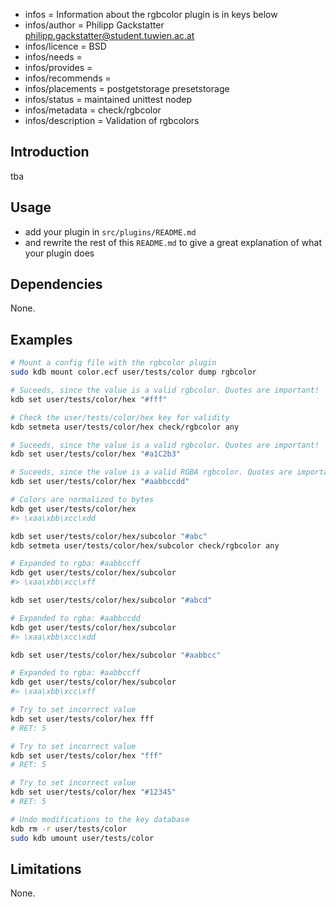- infos = Information about the rgbcolor plugin is in keys below
- infos/author = Philipp Gackstatter <philipp.gackstatter@student.tuwien.ac.at>
- infos/licence = BSD
- infos/needs =
- infos/provides =
- infos/recommends =
- infos/placements = postgetstorage presetstorage
- infos/status = maintained unittest nodep
- infos/metadata = check/rgbcolor
- infos/description = Validation of rgbcolors

## Introduction

tba

## Usage

- add your plugin in `src/plugins/README.md`
- and rewrite the rest of this `README.md` to give a great
  explanation of what your plugin does

## Dependencies

None.

## Examples

```sh
# Mount a config file with the rgbcolor plugin
sudo kdb mount color.ecf user/tests/color dump rgbcolor

# Suceeds, since the value is a valid rgbcolor. Quotes are important!
kdb set user/tests/color/hex "#fff"

# Check the user/tests/color/hex key for validity
kdb setmeta user/tests/color/hex check/rgbcolor any

# Suceeds, since the value is a valid rgbcolor. Quotes are important!
kdb set user/tests/color/hex "#a1C2b3"

# Suceeds, since the value is a valid RGBA rgbcolor. Quotes are important!
kdb set user/tests/color/hex "#aabbccdd"

# Colors are normalized to bytes
kdb get user/tests/color/hex
#> \xaa\xbb\xcc\xdd

kdb set user/tests/color/hex/subcolor "#abc"
kdb setmeta user/tests/color/hex/subcolor check/rgbcolor any

# Expanded to rgba: #aabbccff
kdb get user/tests/color/hex/subcolor
#> \xaa\xbb\xcc\xff

kdb set user/tests/color/hex/subcolor "#abcd"

# Expanded to rgba: #aabbccdd
kdb get user/tests/color/hex/subcolor
#> \xaa\xbb\xcc\xdd

kdb set user/tests/color/hex/subcolor "#aabbcc"

# Expanded to rgba: #aabbccff
kdb get user/tests/color/hex/subcolor
#> \xaa\xbb\xcc\xff

# Try to set incorrect value
kdb set user/tests/color/hex fff
# RET: 5

# Try to set incorrect value
kdb set user/tests/color/hex "fff"
# RET: 5

# Try to set incorrect value
kdb set user/tests/color/hex "#12345"
# RET: 5

# Undo modifications to the key database
kdb rm -r user/tests/color
sudo kdb umount user/tests/color
```

## Limitations

None.
